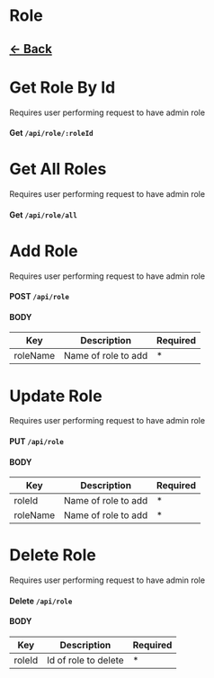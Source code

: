 # Role
## [<- Back](../api.md)

# Get Role By Id
Requires user performing request to have admin role
#### **Get** `/api/role/:roleId`

# Get All Roles
Requires user performing request to have admin role
#### **Get** `/api/role/all`

# Add Role
Requires user performing request to have admin role
#### **POST** `/api/role`
#### BODY
Key | Description | Required
--- | --- | ---
roleName | Name of role to add | *

# Update Role
Requires user performing request to have admin role
#### **PUT** `/api/role`
#### BODY
Key | Description | Required
--- | --- | ---
roleId | Name of role to add | *
roleName | Name of role to add | *

# Delete Role
Requires user performing request to have admin role
#### **Delete** `/api/role`
#### BODY
Key | Description | Required
--- | --- | ---
roleId | Id of role to delete | *